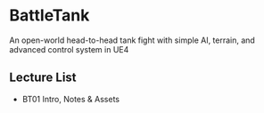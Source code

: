 # BattleTank
An open-world head-to-head tank fight with simple AI, terrain, and advanced control system in UE4

## Lecture List
* BT01 Intro, Notes & Assets
